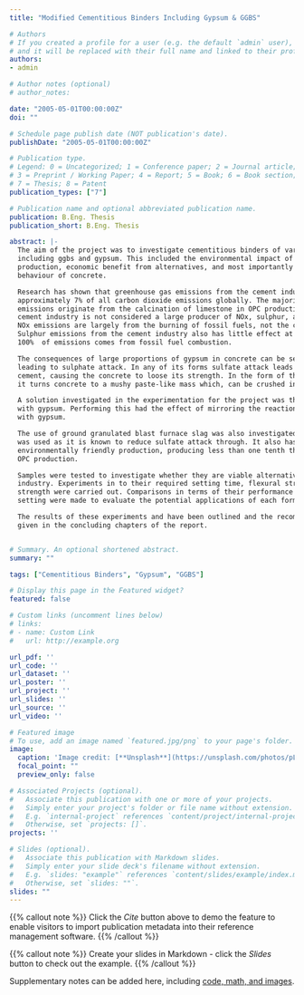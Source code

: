```yaml
---
title: "Modified Cementitious Binders Including Gypsum & GGBS"

# Authors
# If you created a profile for a user (e.g. the default `admin` user), write the username (folder name) here 
# and it will be replaced with their full name and linked to their profile.
authors:
- admin

# Author notes (optional)
# author_notes:

date: "2005-05-01T00:00:00Z"
doi: ""

# Schedule page publish date (NOT publication's date).
publishDate: "2005-05-01T00:00:00Z"

# Publication type.
# Legend: 0 = Uncategorized; 1 = Conference paper; 2 = Journal article;
# 3 = Preprint / Working Paper; 4 = Report; 5 = Book; 6 = Book section;
# 7 = Thesis; 8 = Patent
publication_types: ["7"]

# Publication name and optional abbreviated publication name.
publication: B.Eng. Thesis
publication_short: B.Eng. Thesis

abstract: |-
  The aim of the project was to investigate cementitious binders of various materials 
  including ggbs and gypsum. This included the environmental impact of its use and 
  production, economic benefit from alternatives, and most importantly the technical 
  behaviour of concrete. 

  Research has shown that greenhouse gas emissions from the cement industry accounts for 
  approximately 7% of all carbon dioxide emissions globally. The majority of these 
  emissions originate from the calcination of limestone in OPC production. The global 
  cement industry is not considered a large producer of NOx, sulphur, and dust pollution. 
  NOx emissions are largely from the burning of fossil fuels, not the cement industry and 
  Sulphur emissions from the cement industry also has little effect at a global level, as almost 
  100%  of emissions comes from fossil fuel combustion. 

  The consequences of large proportions of gypsum in concrete can be severe, in some cases 
  leading to sulphate attack. In any of its forms sulfate attack leads to the degradation of the 
  cement, causing the concrete to loose its strength. In the form of thaumasite sulfate attack, 
  it turns concrete to a mushy paste-like mass which, can be crushed in ones hands.  

  A solution investigated in the experimentation for the project was the replacement of OPC 
  with gypsum. Performing this had the effect of mirroring the reactions of sulfate attack 
  with gypsum. 

  The use of ground granulated blast furnace slag was also investigated in experiments. Ggbs 
  was used as it is known to reduce sulfate attack through. It also has a much more 
  environmentally friendly production, producing less than one tenth the CO2 emissions of 
  OPC production.  

  Samples were tested to investigate whether they are viable alternatives for the construction 
  industry. Experiments in to their required setting time, flexural strength and compressive 
  strength were carried out. Comparisons in terms of their performance in both strength and 
  setting were made to evaluate the potential applications of each formulation used. 

  The results of these experiments and have been outlined and the recommendations for use 
  given in the concluding chapters of the report. 


# Summary. An optional shortened abstract.
summary: ""

tags: ["Cementitious Binders", "Gypsum", "GGBS"]

# Display this page in the Featured widget?
featured: false

# Custom links (uncomment lines below)
# links:
# - name: Custom Link
#   url: http://example.org

url_pdf: ''
url_code: ''
url_dataset: ''
url_poster: ''
url_project: ''
url_slides: ''
url_source: ''
url_video: ''

# Featured image
# To use, add an image named `featured.jpg/png` to your page's folder. 
image:
  caption: 'Image credit: [**Unsplash**](https://unsplash.com/photos/pLCdAaMFLTE)'
  focal_point: ""
  preview_only: false

# Associated Projects (optional).
#   Associate this publication with one or more of your projects.
#   Simply enter your project's folder or file name without extension.
#   E.g. `internal-project` references `content/project/internal-project/index.md`.
#   Otherwise, set `projects: []`.
projects: ''

# Slides (optional).
#   Associate this publication with Markdown slides.
#   Simply enter your slide deck's filename without extension.
#   E.g. `slides: "example"` references `content/slides/example/index.md`.
#   Otherwise, set `slides: ""`.
slides: ""
---
```


{{% callout note %}}
Click the *Cite* button above to demo the feature to enable visitors to import publication metadata into their reference management software.
{{% /callout %}}

{{% callout note %}}
Create your slides in Markdown - click the *Slides* button to check out the example.
{{% /callout %}}

Supplementary notes can be added here, including [code, math, and images](https://wowchemy.com/docs/writing-markdown-latex/).

